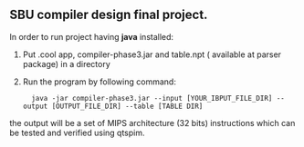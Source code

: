 ## SBU compiler design final project.

In order to run project having **java** installed: 
  

 1. Put .cool app, compiler-phase3.jar and table.npt ( available at parser package) in a directory 
 2.  Run the program by following command: 
 
           java -jar compiler-phase3.jar --input [YOUR_IBPUT_FILE_DIR] --output [OUTPUT_FILE_DIR] --table [TABLE DIR]

the output will be a set of MIPS architecture (32 bits) instructions which can be tested and verified using qtspim. 
